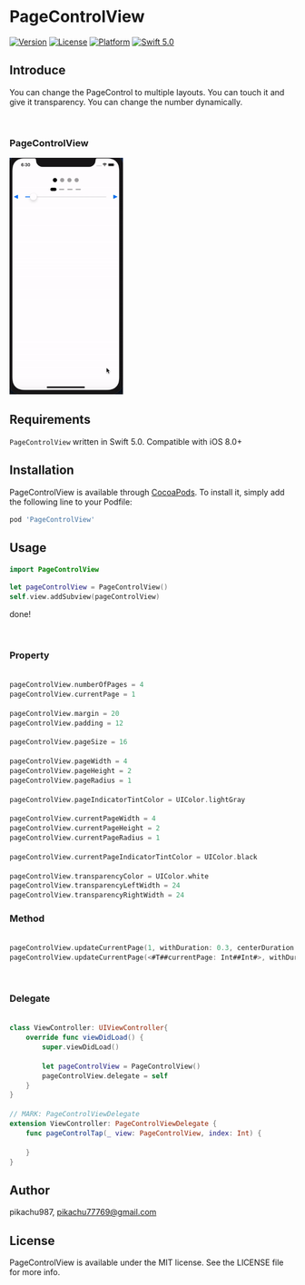 # PageControlView

[![Version](https://img.shields.io/cocoapods/v/PageControlView.svg?style=flat)](https://cocoapods.org/pods/PageControlView)
[![License](https://img.shields.io/cocoapods/l/PageControlView.svg?style=flat)](https://cocoapods.org/pods/PageControlView)
[![Platform](https://img.shields.io/cocoapods/p/PageControlView.svg?style=flat)](https://cocoapods.org/pods/PageControlView)
[![Swift 5.0](https://img.shields.io/badge/Swift-5.0-orange.svg?style=flat)](https://developer.apple.com/swift/)

## Introduce

You can change the PageControl to multiple layouts. You can touch it and give it transparency.
You can change the number dynamically.

<br/>

### PageControlView

<img src='./img/gif.gif' width='200px'>

## Requirements

`PageControlView` written in Swift 5.0. Compatible with iOS 8.0+

## Installation

PageControlView is available through [CocoaPods](https://cocoapods.org). To install
it, simply add the following line to your Podfile:

```ruby
pod 'PageControlView'
```

## Usage

```swift
import PageControlView
```

```swift
let pageControlView = PageControlView()
self.view.addSubview(pageControlView)
```

done!

<br>

### Property

```swift

pageControlView.numberOfPages = 4
pageControlView.currentPage = 1

pageControlView.margin = 20
pageControlView.padding = 12

pageControlView.pageSize = 16

pageControlView.pageWidth = 4
pageControlView.pageHeight = 2
pageControlView.pageRadius = 1

pageControlView.pageIndicatorTintColor = UIColor.lightGray

pageControlView.currentPageWidth = 4
pageControlView.currentPageHeight = 2
pageControlView.currentPageRadius = 1

pageControlView.currentPageIndicatorTintColor = UIColor.black

pageControlView.transparencyColor = UIColor.white
pageControlView.transparencyLeftWidth = 24
pageControlView.transparencyRightWidth = 24

```

### Method

```swift

pageControlView.updateCurrentPage(1, withDuration: 0.3, centerDuration: 0.3)
pageControlView.updateCurrentPage(<#T##currentPage: Int##Int#>, withDuration: <#T##TimeInterval#>, centerDuration: <#T##TimeInterval#>, callback: <#T##(() -> Void)?##(() -> Void)?##() -> Void#>)

```

<br>

### Delegate

```swift

class ViewController: UIViewController{
    override func viewDidLoad() {
        super.viewDidLoad()

        let pageControlView = PageControlView()
        pageControlView.delegate = self
    }
}

// MARK: PageControlViewDelegate
extension ViewController: PageControlViewDelegate {
    func pageControlTap(_ view: PageControlView, index: Int) {

    }
}

```

## Author

pikachu987, pikachu77769@gmail.com

## License

PageControlView is available under the MIT license. See the LICENSE file for more info.

